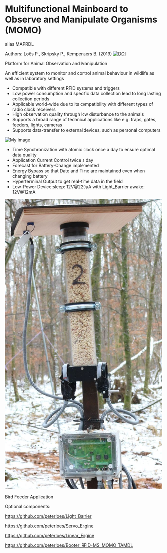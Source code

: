﻿# Multifunctional Mainboard to Observe and Manipulate Organisms (MOMO)
alias MAPRDL

Authors: Loës P., Skripsky P., Kempenaers B. (2019) [![DOI](https://zenodo.org/badge/210341799.svg)](https://zenodo.org/badge/latestdoi/210341799)

Platform for Animal Observation and Manipulation 

An efficient system to monitor and control animal behaviour in wildlife
as well as in laboratory settings

-	Compatible with different RFID systems and triggers
-	Low power consumption and specific data collection lead to long lasting collection periods
-	Applicable world-wide due to its compatibility with different types of radio clock receivers 
-	High observation quality through low disturbance to the animals
- Supports a broad range of technical applications like e.g. traps, gates, feeders, lights, cameras
- Supports data-transfer to external devices, such as personal computers
 

![My image](https://github.com/peterloes/MOMO/blob/master/Getting_Started_Tutorial/2_Electronic_board.jpg)

- Time Synchronization with atomic clock once a day to ensure optimal data quality
- Application Current Control twice a day
- Forecast for Battery-Change implemented
- Energy Bypass so that Date and Time are maintained even when changing battery
- Hyperterminal Output to get real-time data in the field
- Low-Power Device:sleep: 12V@220µA with Light_Barrier awake: 12V@12mA


![My image](https://github.com/peterloes/MOMO/blob/master/Getting_Started_Tutorial/1_Feeder.jpg)

Bird Feeder Application

Optional components:

https://github.com/peterloes/Light_Barrier

https://github.com/peterloes/Servo_Engine

https://github.com/peterloes/Linear_Engine

https://github.com/peterloes/Booter_RFID-MS_MOMO_TAMDL
